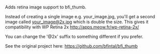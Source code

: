 Adds retina image support to bfi_thumb. 

Instead of creating a single image e.g. your_image.jpg, you'll get a second image called your_image@2x.jpg which is double the size. This gives it compatibility with WP Retina 2x http://apps.meow.fr/wp-retina-2x/

You can change the '@2x' suffix to something different if you prefer.

See the original project here: https://github.com/bfintal/bfi_thumb
